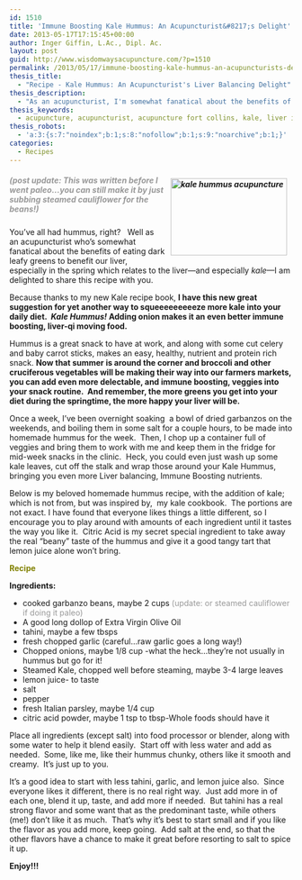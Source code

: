 ```yaml
---
id: 1510
title: 'Immune Boosting Kale Hummus: An Acupuncturist&#8217;s Delight'
date: 2013-05-17T17:15:45+00:00
author: Inger Giffin, L.Ac., Dipl. Ac.
layout: post
guid: http://www.wisdomwaysacupuncture.com/?p=1510
permalink: /2013/05/17/immune-boosting-kale-hummus-an-acupuncturists-delight/
thesis_title:
  - "Recipe - Kale Hummus: An Acupuncturist's Liver Balancing Delight"
thesis_description:
  - "As an acupuncturist, I'm somewhat fanatical about the benefits of dark leafy greens, and particularly kale, for balancing your liver.  But it's always a challenge to eat enough as we'd like.  Here's an unusual way to squeeze more kale into your diet, which according to acupuncture theory, will help keep you balanced as we progress through spring."
thesis_keywords:
  - acupuncture, acupuncturist, acupuncture fort collins, kale, liver imbalance
thesis_robots:
  - 'a:3:{s:7:"noindex";b:1;s:8:"nofollow";b:1;s:9:"noarchive";b:1;}'
categories:
  - Recipes
---
```

##### <img src="https://origin.ih.constantcontact.com/fs124/1102844965003/img/158.jpg" alt="kale hummus acupuncture" width="207" height="137" align="right" border="0" hspace="10" vspace="5" /> <span style="color: #999999;">(post update: This was written before I went paleo&#8230;you can still make it by just subbing steamed cauliflower for the beans!)</span>

You&#8217;ve all had hummus, right?   Well as an acupuncturist who&#8217;s somewhat fanatical about the benefits of eating dark leafy greens to benefit our liver, especially in the spring which relates to the liver&#8212;and especially _kale_&#8212;I am delighted to share this recipe with you.

Because thanks to my new Kale recipe book, **I have this new great suggestion for yet another way to squeeeeeeeeeze more kale into your daily diet.  _Kale Hummus!_ Adding onion makes it an even better immune boosting, liver-qi moving food.**

Hummus is a great snack to have at work, and along with some cut celery and baby carrot sticks, makes an easy, healthy, nutrient and protein rich snack. **Now that summer is around the corner and broccoli and other cruciferous vegetables will be making their way into our farmers markets, you can add even more delectable, and immune boosting, veggies into your snack routine.  And remember, the more greens you get into your diet during the springtime, the more happy your liver will be.**

Once a week, I&#8217;ve been overnight soaking  a bowl of dried garbanzos on the weekends, and boiling them in some salt for a couple hours, to be made into homemade hummus for the week.  Then, I chop up a container full of veggies and bring them to work with me and keep them in the fridge for mid-week snacks in the clinic.  Heck, you could even just wash up some kale leaves, cut off the stalk and wrap those around your Kale Hummus, bringing you even more Liver balancing, Immune Boosting nutrients.

Below is my beloved homemade hummus recipe, with the addition of kale; which is not from, but was inspired by,  my kale cookbook.  The portions are not exact. I have found that everyone likes things a little different, so I encourage you to play around with amounts of each ingredient until it tastes the way you like it.  Citric Acid is my secret special ingredient to take away the real &#8220;beany&#8221; taste of the hummus and give it a good tangy tart that lemon juice alone won&#8217;t bring.

**<span style="color: #808000;">Recipe</span>**

**Ingredients:**

  * cooked garbanzo beans, maybe 2 cups <span style="color: #999999;">(update: or steamed cauliflower if doing it paleo)</span>
  * A good long dollop of Extra Virgin Olive Oil
  * tahini, maybe a few tbsps
  * fresh chopped garlic (careful&#8230;raw garlic goes a long way!)
  * Chopped onions, maybe 1/8 cup -what the heck&#8230;they&#8217;re not usually in hummus but go for it!
  * Steamed Kale, chopped well before steaming, maybe 3-4 large leaves
  * lemon juice- to taste
  * salt
  * pepper
  * fresh Italian parsley, maybe 1/4 cup
  * citric acid powder, maybe 1 tsp to tbsp-Whole foods should have it

Place all ingredients (except salt) into food processor or blender, along with some water to help it blend easily.  Start off with less water and add as needed.  Some, like me, like their hummus chunky, others like it smooth and creamy.  It&#8217;s just up to you.

It&#8217;s a good idea to start with less tahini, garlic, and lemon juice also.  Since everyone likes it different, there is no real right way.  Just add more in of each one, blend it up, taste, and add more if needed.  But tahini has a real strong flavor and some want that as the predominant taste, while others (me!) don&#8217;t like it as much.  That&#8217;s why it&#8217;s best to start small and if you like the flavor as you add more, keep going.  Add salt at the end, so that the other flavors have a chance to make it great before resorting to salt to spice it up.

**Enjoy!!!**